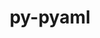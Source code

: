 ---
title: "py-pyaml"
layout: cache
categories: [package, v0.22.1]
meta: {"versions": ["21.8.3"], "compilers": ["gcc@=11.4.0", "gcc@=9.4.0", "oneapi@=2024.0.0"], "oss": ["ubuntu20.04", "ubuntu22.04"], "platforms": ["linux"], "targets": ["neoverse_v1", "neoverse_v2", "ppc64le", "x86_64_v3"], "stacks": ["e4s", "e4s-neoverse-v2", "e4s-neoverse_v1", "e4s-oneapi", "e4s-power", "root"], "num_specs": 5, "num_specs_by_stack": {"root": 5, "e4s-power": 1, "e4s-neoverse_v1": 1, "e4s-neoverse-v2": 1, "e4s": 1, "e4s-oneapi": 1}}
spec_details: [{"hash": "ubyhkfklkhox5opcz2r3yac5xprcoyx4", "compiler": "gcc@=9.4.0", "versions": ["21.8.3"], "os": "ubuntu20.04", "platform": "linux", "target": "ppc64le", "variants": ["build_system=python_pip"], "stacks": ["root", "e4s-power"], "size": "-", "tarball": "https://binaries.spack.io/v0.22.1/build_cache/linux-ubuntu20.04-ppc64le/gcc-9.4.0/py-pyaml-21.8.3/linux-ubuntu20.04-ppc64le-gcc-9.4.0-py-pyaml-21.8.3-ubyhkfklkhox5opcz2r3yac5xprcoyx4.spack"}, {"hash": "qwa46sfgwgxp6lbvoh4pelnfkpx3kpby", "compiler": "gcc@=11.4.0", "versions": ["21.8.3"], "os": "ubuntu22.04", "platform": "linux", "target": "neoverse_v1", "variants": ["build_system=python_pip"], "stacks": ["root", "e4s-neoverse_v1"], "size": "-", "tarball": "https://binaries.spack.io/v0.22.1/build_cache/linux-ubuntu22.04-neoverse_v1/gcc-11.4.0/py-pyaml-21.8.3/linux-ubuntu22.04-neoverse_v1-gcc-11.4.0-py-pyaml-21.8.3-qwa46sfgwgxp6lbvoh4pelnfkpx3kpby.spack"}, {"hash": "3fmvnobwwpdnh5ef7kjr6e37c2hq6grx", "compiler": "gcc@=11.4.0", "versions": ["21.8.3"], "os": "ubuntu22.04", "platform": "linux", "target": "neoverse_v2", "variants": ["build_system=python_pip"], "stacks": ["e4s-neoverse-v2", "root"], "size": "-", "tarball": "https://binaries.spack.io/v0.22.1/build_cache/linux-ubuntu22.04-neoverse_v2/gcc-11.4.0/py-pyaml-21.8.3/linux-ubuntu22.04-neoverse_v2-gcc-11.4.0-py-pyaml-21.8.3-3fmvnobwwpdnh5ef7kjr6e37c2hq6grx.spack"}, {"hash": "skwlkknnindeclcq2uut5owuugroga7b", "compiler": "gcc@=11.4.0", "versions": ["21.8.3"], "os": "ubuntu22.04", "platform": "linux", "target": "x86_64_v3", "variants": ["build_system=python_pip"], "stacks": ["root", "e4s"], "size": "-", "tarball": "https://binaries.spack.io/v0.22.1/build_cache/linux-ubuntu22.04-x86_64_v3/gcc-11.4.0/py-pyaml-21.8.3/linux-ubuntu22.04-x86_64_v3-gcc-11.4.0-py-pyaml-21.8.3-skwlkknnindeclcq2uut5owuugroga7b.spack"}, {"hash": "6u6tt7ooj5spy5rkoqbp35mvgacycrze", "compiler": "oneapi@=2024.0.0", "versions": ["21.8.3"], "os": "ubuntu22.04", "platform": "linux", "target": "x86_64_v3", "variants": ["build_system=python_pip"], "stacks": ["e4s-oneapi", "root"], "size": "-", "tarball": "https://binaries.spack.io/v0.22.1/build_cache/linux-ubuntu22.04-x86_64_v3/oneapi-2024.0.0/py-pyaml-21.8.3/linux-ubuntu22.04-x86_64_v3-oneapi-2024.0.0-py-pyaml-21.8.3-6u6tt7ooj5spy5rkoqbp35mvgacycrze.spack"}]
---